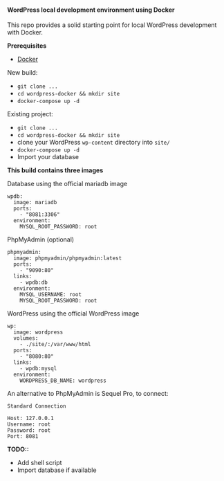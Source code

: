 #### WordPress local development environment using Docker

This repo provides a solid starting point for local WordPress development with Docker. 

**Prerequisites**
* [Docker](https://www.docker.com/)

New build:
* `git clone ...` 
* `cd wordpress-docker && mkdir site`
* `docker-compose up -d` 

Existing project:
* `git clone ...`
* `cd wordpress-docker && mkdir site`
* clone your WordPress `wp-content` directory into `site/`
* `docker-compose up -d`
* Import your database

**This build contains three images**

Database using the official mariadb image
```
wpdb:
  image: mariadb
  ports:
    - "8081:3306"
  environment:
    MYSQL_ROOT_PASSWORD: root
```

PhpMyAdmin (optional)
```
phpmyadmin:
  image: phpmyadmin/phpmyadmin:latest
  ports:
    - "9090:80"
  links:
    - wpdb:db
  environment:
    MYSQL_USERNAME: root
    MYSQL_ROOT_PASSWORD: root
```

WordPress using the official WordPress image
```
wp: 
  image: wordpress
  volumes:
    - ./site/:/var/www/html
  ports:
    - "8080:80"
  links: 
    - wpdb:mysql
  environment: 
    WORDPRESS_DB_NAME: wordpress
```

An alternative to PhpMyAdmin is Sequel Pro, to connect:

```
Standard Connection

Host: 127.0.0.1
Username: root
Password: root
Port: 8081
```

**TODO::**

* Add shell script
* Import database if available